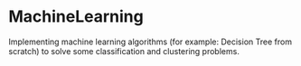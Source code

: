 # MachineLearning
Implementing machine learning algorithms (for example: Decision Tree from scratch) to solve some classification and clustering problems.
